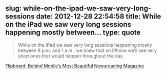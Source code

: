 slug: while-on-the-ipad-we-saw-very-long-sessions
date: 2012-12-28 22:54:58
title: While on the iPad we saw very long sessions happening mostly between...
type: quote
---

> While on the iPad we saw very long sessions happening mostly between 8 p.m. and 1 a.m., we knew that on iPhone we’ll see very short ones that would happen throughout the day.

[Flipboard: Behind Mobile’s Most Beautiful Newsreading Magazine](http://mashable.com/2012/06/05/flipboard-design/)

